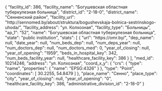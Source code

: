{
    "facility_id": 386,
    "facility_name": "Богушевская областная туберкулезная больница",
    "district_id": "2-18-0",
    "district_name": "Сенненский район",
    "facility_url": "http:\/\/sennomed.by\/about\/struktura\/bogushevskaja-bolnica-sestrinskogo-uhoda\/",
    "facility_address": "ул. Колхозная",
    "facility_type": "Больницы",
    "ap_1": "52",
    "name": "Богушевская областная туберкулезная больница",
    "state": "public institution",
    "stats": [
        {
            "url": "https:\/\/omr.by\/",
            "dep_name": null,
            "date_year": null,
            "num_beds_dep": null,
            "num_deps_year": null,
            "num_doctors_dep": null,
            "num_doctors_med": 0,
            "year_of_closing": null,
            "year_of_opening": "1959",
            "beds_in_hospital_key": 342,
            "num_beds_facility_year": null,
            "healthcare_facility_key": 386
        }
    ],
    "med_id": 10214246,
    "address": "ул. Колхозная",
    "coord_x_y": {
        "crs": {
            "type": "name",
            "properties": {
                "name": "EPSG:4326"
            }
        },
        "type": "Point",
        "coordinates": [
            30.2255,
            54.8479
        ]
    },
    "place_name": "Сенно",
    "place_type": "city",
    "year_of_closing": null,
    "year_of_opening": "0",
    "healthcare_facility_key": 386,
    "administrative_division_id": "2-18-0"
}